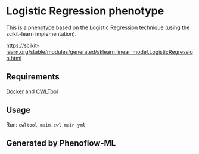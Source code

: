# Logistic Regression phenotype

This is a phenotype based on the Logistic Regression technique (using the scikit-learn implementation).

https://scikit-learn.org/stable/modules/generated/sklearn.linear_model.LogisticRegression.html

## Requirements

[Docker](https://docs.docker.com/install/) and [CWLTool](https://github.com/common-workflow-language/cwltool#install)

## Usage

Run: `cwltool main.cwl main.yml`

## Generated by Phenoflow-ML
